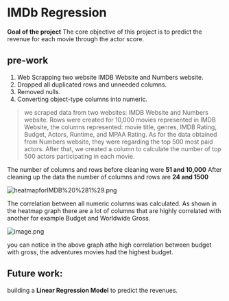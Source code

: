 # IMDb Regression

**Goal of the project**
The core objective of this project is to predict the revenue for each movie through the actor score.




## pre-work

1.  Web Scrapping two website IMDB Website and Numbers website.
2.  Dropped all duplicated rows and unneeded columns.
3.  Removed nulls.
4.  Converting object-type columns into numeric.


> we scraped data from two websites: IMDB Website and Numbers website. Rows were created for 10,000 movies represented in IMDB Website, the columns represented: movie title, genres, IMDB Rating, Budget, Actors, Runtime, and MPAA Rating. As for the data obtained from Numbers website, they were regarding the top 500 most paid actors. After that, we created a column to calculate the number of top 500 actors participating in each movie. 


The number of columns and rows before cleaning were **51 and 10,000** After cleaning up the data the number of columns and rows are **24 and 1500**


![heatmapforIMDB%20%281%29.png](attachment:heatmapforIMDB%20%281%29.png)



The correlation between all numeric columns was calculated. As shown in the heatmap graph there are a lot of columns that are highly correlated with another for example Budget and Worldwide Gross.




![image.png](attachment:image.png)

you can notice in the above graph athe high correlation  between budget with gross, the adventures movies had the highest budget.


## Future work:
building a **Linear Regression Model** to predict the revenues.
